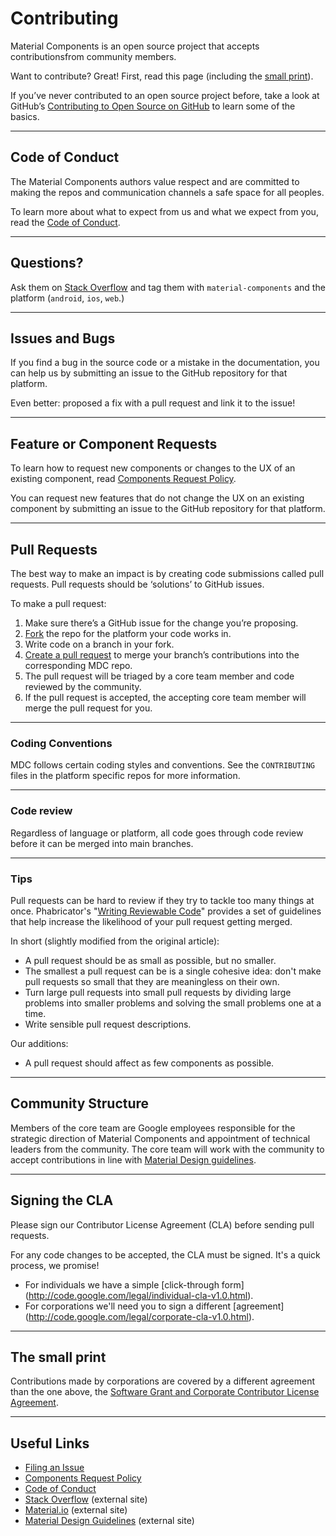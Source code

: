 
# Contributing

Material Components is an open source project that accepts contributionsfrom community members.

Want to contribute? Great! First, read this page (including the [small print](#the-small-print)).

If you’ve never contributed to an open source project before, take a look at GitHub’s [Contributing to Open Source on GitHub](https://guides.github.com/activities/contributing-to-open-source/) to learn some of the basics.

- - -

## Code of Conduct

The Material Components authors value respect and are committed to making the repos and communication channels a safe space for all peoples.

To learn more about what to expect from us and what we expect from you, read the [Code of Conduct](CONDUCT.md).

- - -

## Questions?

Ask them on [Stack Overflow](http://stackoverflow.com/questions/tagged/material-components) and tag them with `material-components` and the platform (`android`, `ios`, `web`.)

- - -

## Issues and Bugs

If you find a bug in the source code or a mistake in the documentation, you can help us by 
submitting an issue to the GitHub repository for that platform. 

Even better: proposed a fix with a pull request and link it to the issue!

- - -

## Feature or Component Requests

To learn how to request new components or changes to the UX of an existing component, read [Components Request Policy](COMPONENTS_REQUEST_POLICY.md). 

You can request new features that do not change the UX on an existing component by submitting an issue to the GitHub repository for that platform.

- - -

## Pull Requests

The best way to make an impact is by creating code submissions called pull requests. Pull requests should be ‘solutions’ to GitHub issues.

To make a pull request:
1. Make sure there’s a GitHub issue for the change you’re proposing.
1. [Fork](https://help.github.com/articles/fork-a-repo/) the repo for the platform your code works in.
1. Write code on a branch in your fork.
1. [Create a pull request](https://help.github.com/articles/creating-a-pull-request/) to merge your branch’s contributions into the corresponding MDC repo.
1. The pull request will be triaged by a core team member and code reviewed by the community.
1. If the pull request is accepted, the accepting core team member will merge the pull request for you.

- - -

### Coding Conventions

MDC follows certain coding styles and conventions. See the `CONTRIBUTING` files in the platform specific repos for more information.

- - -

### Code review

Regardless of language or platform, all code goes through code review before it can be merged into main branches.

- - -

### Tips

Pull requests can be hard to review if they try to tackle too many things
at once. Phabricator's "[Writing Reviewable Code](https://secure.phabricator.com/book/phabflavor/article/writing_reviewable_code/)"
provides a set of guidelines that help increase the likelihood of your pull request getting merged.

In short (slightly modified from the original article):

- A pull request should be as small as possible, but no smaller.
- The smallest a pull request can be is a single cohesive idea: don't make pull requests so small that they are meaningless on their own.
- Turn large pull requests into small pull requests by dividing large problems into smaller problems and solving the small problems one at a time.
- Write sensible pull request descriptions.

Our additions:

- A pull request should affect as few components as possible.

- - -

## Community Structure

Members of the core team are Google employees responsible for the strategic direction of Material Components and appointment of technical leaders from the community. The core team will work with the community to accept contributions in line with [Material Design
guidelines](http://material.google.com).

- - -

## Signing the CLA

Please sign our Contributor License Agreement (CLA) before sending pull requests. 

For any code changes to be accepted, the CLA must be signed. It's a quick process, we promise!

- For individuals we have a simple [click-through form]
(http://code.google.com/legal/individual-cla-v1.0.html).
- For corporations we'll need you to sign a different [agreement]
(http://code.google.com/legal/corporate-cla-v1.0.html).

- - -

## The small print

Contributions made by corporations are covered by a different agreement than the one above, the [Software Grant and Corporate Contributor License Agreement](https://cla.developers.google.com/about/google-corporate).

- - -

## Useful Links
- [Filing an Issue](ISSUE_TEMPLATE.md)
- [Components Request Policy](COMPONENTS_REQUEST_POLICY.md)
- [Code of Conduct](CONDUCT.md)
- [Stack Overflow](https://www.stackoverflow.com/questions/tagged/material-components) (external site)
- [Material.io](https://www.material.io) (external site)
- [Material Design Guidelines](https://material.google.com) (external site)
